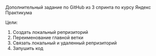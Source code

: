 Дополнительный задание по GitHub из 3 спринта по курсу Яндекс Практикума

Цели: 
1. Создать локальный репризиторий
2. Переименование главной ветки
3. Связать локальный и удаленный репризиторий
4. Запушить код
